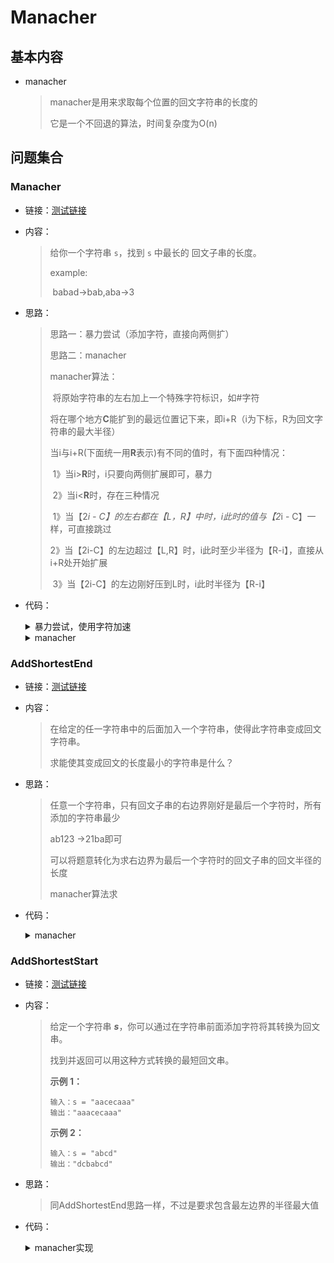 # Manacher

## 基本内容

- manacher

  > manacher是用来求取每个位置的回文字符串的长度的
  >
  > 它是一个不回退的算法，时间复杂度为O(n)
## 问题集合

### Manacher

- 链接：<a href="https://github.com/xtpyip/blog-alogrithm/blob/main/alogrithm/src/main/java/blog/wstx/class28/Code01_Manacher.java">测试链接</a>

- 内容：

  > 给你一个字符串 `s`，找到 `s` 中最长的 回文子串的长度。
  >
  > example:
  >
  > ​    babad->bab,aba->3
  
- 思路：

  > 思路一：暴力尝试（添加字符，直接向两侧扩）
  >
  > 思路二：manacher
  >
  > manacher算法：
  >
  > ​	将原始字符串的左右加上一个特殊字符标识，如#字符
  >
  > ​	将在哪个地方**C**能扩到的最远位置记下来，即i+R（i为下标，R为回文字符串的最大半径）
  >
  > ​	当i与i+R(下面统一用**R**表示)有不同的值时，有下面四种情况：
  >
  > ​	1》当i>**R**时，i只要向两侧扩展即可，暴力
  >
  > ​	2》当i<**R**时，存在三种情况
  >
  > ​		1》当【2*i - C】的左右都在【L，R】中时，i此时的值与【2*i - C】一样，可直接跳过
  >
  > ​		2》当【2i-C】的左边超过【L,R】时，i此时至少半径为【R-i】，直接从i+R处开始扩展
  >
  > ​        3》当【2i-C】的左边刚好压到L时，i此时半径为【R-i】
  
- 代码：

  <details>
  <summary>暴力尝试，使用字符加速</summary>
  <p> - 最长回文字符串长度</p>
  <pre><code>	public static int right(String s) {
  		if (s == null || s.length() == 0) {
  			return 0;
  		}
  		char[] str = manacherString(s);
  		int max = 0;
  		for (int i = 0; i < str.length; i++) {
  			int L = i - 1;
  			int R = i + 1;
  			while (L >= 0 && R < str.length && str[L] == str[R]) {
  				L--;
  				R++;
  			}
  			max = Math.max(max, R - L - 1);
  		}
  		return max / 2;
  	}</code>  </pre>
  </details>
  <details>
  <summary>manacher</summary>
  <p> - 最长回文字符串长度</p>
  <pre><code>public static int manacher(String s) {
  		if (s == null || s.length() == 0) {
  			return 0;
  		}
  		char[] str = manacherString(s);
  		// 回文半径的大小
  		int[] pArr = new int[str.length];
  		int C = -1;// 当前扩到最远R位置的那个下标 R = C + pArr[C]
  		int R = -1;// 当前搞到最远R的位置的下一个
  		int max = 1; // 最长回文字符串长度
  		for (int i = 0; i < str.length; i++) {
  			// 当前i如果在R内，则最少半径为min(pArr[2 * C - i],R - i)
  			// 当前i如果在R外，则最少半径为1
  			pArr[i] = R > i ? Math.min(pArr[2 * C - i],R - i) : 1;
  			// 尝试下一个对应的两个位置是否相等
  			while (i + pArr[i] < str.length && i - pArr[i] >= 0){
  				if(str[i + pArr[i]] == str[i - pArr[i]]){
  					pArr[i]++;
  				}else{
  					break; // 有不需要验的，第一次验证也会直接失败
  				}
  			}
  			if(i + pArr[i] > R){ // 可以扩充长度
  				C = i; // 扩充的下标
  				R = i + pArr[i];
  			}
  			max = Math.max(max,pArr[i]);
  		}
  	    return max - 1;
  	}
  	public static char[] manacherString(String str) {
  		char[] chars = new char[str.length() * 2 + 1];
  		chars[0] = '#';
  		for (int i = 0; i < str.length(); i++) {
  			chars[i * 2 + 1] = str.charAt(i);
  			chars[(i + 1) * 2] = '#';
  		}
  		return chars;
  	}</code>  </pre>
  </details>

### AddShortestEnd

- 链接：<a href="https://github.com/xtpyip/blog-alogrithm/blob/main/alogrithm/src/main/java/blog/wstx/class28/Code02_AddShortestEnd.java">测试链接</a>

- 内容：

  > 在给定的任一字符串中的后面加入一个字符串，使得此字符串变成回文字符串。
  >
  > 求能使其变成回文的长度最小的字符串是什么？

- 思路：

  > 任意一个字符串，只有回文子串的右边界刚好是最后一个字符时，所有添加的字符串最少
  >
  > ab123 ->21ba即可
  >
  > 可以将题意转化为求右边界为最后一个字符时的回文子串的回文半径的长度
  >
  > manacher算法求

- 代码：

  <details>
  <summary>manacher</summary>
  <p> - 最少长度字符串</p>
  <pre><code>public static String shortestEnd(String s) {
  		if (s == null || s.length() == 0) {
  			return null;
  		}
  		char[] str = manacherString(s);
  		int[] pArr = new int[str.length];
  		int C = -1;
  		int R = -1;
  		int maxContainsEnd = -1; // 右边界在str.length的最长半径
  		for (int i = 0; i < str.length; i++) {
  			pArr[i] = R > i ? Math.min(pArr[2*C - i],R - i) : 1;
  			while (i - pArr[i] >= 0 && i + pArr[i] < str.length){
  				if(str[i - pArr[i]] == str[i + pArr[i]]){
  					pArr[i]++;
  				}else{
  					break;
  				}
  			}
  			if(i + pArr[i] > R){
  				C = i;
  				R = i + pArr[i];
  			}
  			if(R == str.length){
  				maxContainsEnd = pArr[i];
  				break;
  			}
  		}
  		char[] res = new char[s.length() - (maxContainsEnd - 1)];
  		for (int i = 0; i < res.length; i++) {
  			res[res.length - 1 - i] = str[i * 2 + 1];
  		}
  		return String.valueOf(res);
  	}
  	public static char[] manacherString(String str) {
  		char[] charArr = str.toCharArray();
  		char[] res = new char[str.length() * 2 + 1];
  		int index = 0;
  		for (int i = 0; i != res.length; i++) {
  			res[i] = (i & 1) == 0 ? '#' : charArr[index++];
  		}
  		return res;
  	}</code>  </pre>
  </details>

### AddShortestStart

- 链接：<a href="https://leetcode.cn/problems/shortest-palindrome/description/">测试链接</a>

- 内容：

  > 给定一个字符串 ***s***，你可以通过在字符串前面添加字符将其转换为回文串。
  >
  > 找到并返回可以用这种方式转换的最短回文串。
  >
  > **示例 1：**
  >
  > ```
  > 输入：s = "aacecaaa"
  > 输出："aaacecaaa"
  > ```
  >
  > **示例 2：**
  >
  > ```
  > 输入：s = "abcd"
  > 输出："dcbabcd"
  > ```

- 思路：

  > 同AddShortestEnd思路一样，不过是要求包含最左边界的半径最大值

- 代码：

  <details>
  <summary>manacher实现</summary>
  <p> - 求最短回文串</p>
  <pre><code>public static String shortestPalindrome(String s) {
          if (s == null || s.length() == 0) {
              return "";
          }
          char[] str = manacherString(s);
          int[] pArr = new int[str.length];
          int C = -1;
          int R = -1;
          int maxContainsStart = -1; // 左边界在-1的最长半径
          for (int i = 0; i < str.length; i++) {
              pArr[i] = R > i ? Math.min(pArr[2*C - i],R - i) : 1;
              while (i - pArr[i] >= 0 && i + pArr[i] < str.length){
                  if(str[i - pArr[i]] == str[i + pArr[i]]){
                      pArr[i]++;
                  }else{
                      break;
                  }
              }
              if(i + pArr[i] > R){
                  C = i;
                  R = i + pArr[i];
              }
              if(2 * C  == R - 1){
                  maxContainsStart = Math.max(maxContainsStart,pArr[i]);
              }
          }
          char[] res = new char[s.length() - (maxContainsStart - 1)];
          for (int i = 0; i < res.length; i++) {
              res[res.length - 1 - i] = str[ ((maxContainsStart - 1)*2 + i*2 + 1)];
          }
          return String.valueOf(res)+s;
      }
      public static char[] manacherString(String str) {
          char[] charArr = str.toCharArray();
          char[] res = new char[str.length() * 2 + 1];
          int index = 0;
          for (int i = 0; i != res.length; i++) {
              res[i] = (i & 1) == 0 ? '#' : charArr[index++];
          }
          return res;
      }</code>  </pre>
  </details>
